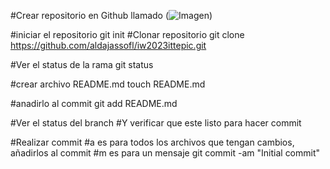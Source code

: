 #Crear repositorio en Github llamado
(![Imagen](/privada/image.png))

#iniciar el repositorio
git init
#Clonar repositorio
git clone https://github.com/aldajassofl/iw2023ittepic.git


#Ver el status de la rama
git status

#crear archivo README.md
touch README.md

#anadirlo al commit
git add README.md

#Ver el status del branch
#Y verificar que este listo para hacer commit

#Realizar commit
#a es para todos los archivos que tengan cambios, añadirlos al commit
#m es para un mensaje
git commit -am "Initial commit"


